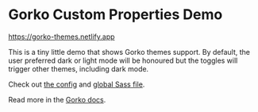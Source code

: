 # Gorko Custom Properties Demo

<https://gorko-themes.netlify.app>

This is a tiny little demo that shows Gorko themes support. By default, the user preferred dark or light mode will be honoured but the toggles will trigger other themes, including dark mode. 

Check out [the config](https://github.com/andy-piccalilli/gorko-themes-demo/blob/main/scss/_config.scss) and [global Sass file](https://github.com/andy-piccalilli/gorko-themes-demo/blob/main/scss/global.scss).

Read more in the [Gorko docs](https://github.com/andy-piccalilli/gorko#using-themes).